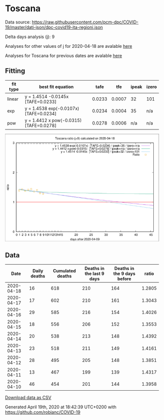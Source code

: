 # Toscana

Data source: https://raw.githubusercontent.com/pcm-dpc/COVID-19/master/dati-json/dpc-covid19-ita-regioni.json

Delta days analysis (j): 9

Analyses for other values of j for 2020-04-18 are avalable [here](../2020-04-18/README.md)

Analyses for Toscana for previous dates are avalable [here](../README.md)

## Fitting 
|fit type|best fit equation|tafe|tfe|ipeak|izero|
|-------|-----|--------|------|---|---|
|linear|y = 1.4514 -0.0145x  [TAFE=0.0233]|0.0233|0.0007|32|101|
|exp|y = 1.4538 exp(-0.0107x)  [TAFE=0.0234]|0.0234|0.0004|35|n/a|
|pow|y = 1.4412 x pow(-0.0315)  [TAFE=0.0278]|0.0278|0.0006|n/a|n/a|

![Plot](COVID-19_toscana_j9_2020-04-18.png)

## Data
|Date|Daily deaths|Cumulated deaths|Deaths in the last 9 days|Deaths in the 9 days before|ratio|
|----|----------|-----------|-------|--------------------|-----|
|2020-04-18|16|618|210|164|1.2805|
|2020-04-17|17|602|210|161|1.3043|
|2020-04-16|29|585|216|154|1.4026|
|2020-04-15|18|556|206|152|1.3553|
|2020-04-14|20|538|213|148|1.4392|
|2020-04-13|23|518|211|149|1.4161|
|2020-04-12|28|495|205|148|1.3851|
|2020-04-11|13|467|199|139|1.4317|
|2020-04-10|46|454|201|144|1.3958|

[Download data as CSV](COVID-19_toscana_j9_2020-04-18.csv)

Generated April 19th, 2020 at 18:42:39 UTC+0200 with https://github.com/robianc/COVID-19

